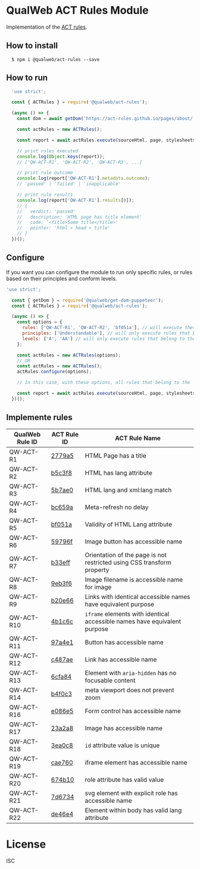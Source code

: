 # QualWeb ACT Rules Module

Implementation of the [ACT rules](https://act-rules.github.io/rules/).

## How to install

```shell
  $ npm i @qualweb/act-rules --save
```

## How to run

```javascript
  'use strict';

  const { ACTRules } = require('@qualweb/act-rules');

  (async () => {
    const dom = await getDom('https://act-rules.github.io/pages/about/');

    const actRules = new ACTRules();

    const report = await actRules.execute(sourceHtml, page, stylesheets);

    // print rules executed
    console.log(Object.keys(report));
    // ['QW-ACT-R1', 'QW-ACT-R2', 'QW-ACT-R3', ...]

    // print rule outcome
    console.log(report['QW-ACT-R1'].metadata.outcome);
    // 'passed' | 'failed' | 'inapplicable'

    // print rule results
    console.log(report['QW-ACT-R1'].results[0]);
    // {
    //   verdict: 'passed'
    //   description: 'HTML page has title element'
    //   code: '<title>Some title</title>'
    //   pointer: 'html > head > title'
    // }
  })();
```

## Configure

If you want you can configure the module to run only specific rules, or rules based on their principles and conform levels.

```javascript
'use strict';

  const { getDom } = require('@qualweb/get-dom-puppeteer');
  const { ACTRules } = require('@qualweb/act-rules');

  (async () => {
    const options = {
      rules: ['QW-ACT-R1', 'QW-ACT-R2', 'bf051a'], // will execute these rules regarding the other options given
      principles: ['Understandable'], // will only execute rules that belong to the 'Understandable' principle
      levels: ['A', 'AA'] // will only execute rules that belong to the 'A' and 'AA' conform levels
    };

    const actRules = new ACTRules(options);
    // OR
    const actRules = new ACTRules();
    actRules.configure(options);

    // In this case, with these options, all rules that belong to the 'Understandable' principle and the 'A' and 'AA' conform levels and rules 'QW-ACT-R1' and 'QW-ACT-R2' and 'bf051a' will be executed

    const report = await actRules.execute(sourceHtml, page, stylesheets);
  })();
```

## Implemente rules

| QualWeb Rule ID | ACT Rule ID | ACT Rule Name |
|---|---|---|
| QW-ACT-R1 | [2779a5](https://act-rules.github.io/rules/2779a5) | HTML Page has a title |
| QW-ACT-R2 | [b5c3f8](https://act-rules.github.io/rules/b5c3f8) | HTML has lang attribute |
| QW-ACT-R3 | [5b7ae0](https://act-rules.github.io/rules/5b7ae0) | HTML lang and xml:lang match |
| QW-ACT-R4 | [bc659a](https://act-rules.github.io/rules/bc659a) | Meta-refresh no delay |
| QW-ACT-R5 | [bf051a](https://act-rules.github.io/rules/bf051a) | Validity of HTML Lang attribute |
| QW-ACT-R6 | [59796f](https://act-rules.github.io/rules/59796f) | Image button has accessible name |
| QW-ACT-R7 | [b33eff](https://act-rules.github.io/rules/b33eff) | Orientation of the page is not restricted using CSS transform property |
| QW-ACT-R8 | [9eb3f6](https://act-rules.github.io/rules/9eb3f6) | Image filename is accessible name for image |
| QW-ACT-R9 | [b20e66](https://act-rules.github.io/rules/b20e66) | Links with identical accessible names have equivalent purpose |
| QW-ACT-R10 | [4b1c6c](https://act-rules.github.io/rules/4b1c6c) | `iframe` elements with identical accessible names have equivalent purpose |
| QW-ACT-R11 | [97a4e1](https://act-rules.github.io/rules/97a4e1) | Button has accessible name |
| QW-ACT-R12 | [c487ae](https://act-rules.github.io/rules/c487ae) | Link has accessible name |
| QW-ACT-R13 | [6cfa84](https://act-rules.github.io/rules/6cfa84) | Element with `aria-hidden` has no focusable content |
| QW-ACT-R14 | [b4f0c3](https://act-rules.github.io/rules/b4f0c3) | meta viewport does not prevent zoom |
| QW-ACT-R16 | [e086e5](https://act-rules.github.io/rules/e086e5) | Form control has accessible name |
| QW-ACT-R17 | [23a2a8](https://act-rules.github.io/rules/23a2a8) | Image has accessible name |
| QW-ACT-R18 | [3ea0c8](https://act-rules.github.io/rules/3ea0c8) | `id` attribute value is unique |
| QW-ACT-R19 | [cae760](https://act-rules.github.io/rules/cae760) | iframe element has accessible name |
| QW-ACT-R20 | [674b10](https://act-rules.github.io/rules/674b10) | role attribute has valid value |
| QW-ACT-R21 | [7d6734](https://act-rules.github.io/rules/7d6734) | svg element with explicit role has accessible name |
| QW-ACT-R22 | [de46e4](https://act-rules.github.io/rules/de46e4) | Element within body has valid lang attribute |

# License

ISC